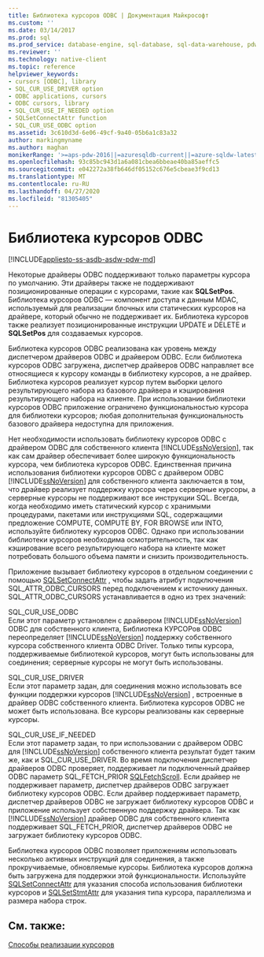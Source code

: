 ```yaml
---
title: Библиотека курсоров ODBC | Документация Майкрософт
ms.custom: ''
ms.date: 03/14/2017
ms.prod: sql
ms.prod_service: database-engine, sql-database, sql-data-warehouse, pdw
ms.reviewer: ''
ms.technology: native-client
ms.topic: reference
helpviewer_keywords:
- cursors [ODBC], library
- SQL_CUR_USE_DRIVER option
- ODBC applications, cursors
- ODBC cursors, library
- SQL_CUR_USE_IF_NEEDED option
- SQLSetConnectAttr function
- SQL_CUR_USE_ODBC option
ms.assetid: 3c610d3d-6e06-49cf-9a40-05b6a1c83a32
author: markingmyname
ms.author: maghan
monikerRange: '>=aps-pdw-2016||=azuresqldb-current||=azure-sqldw-latest||>=sql-server-2016||=sqlallproducts-allversions||>=sql-server-linux-2017||=azuresqldb-mi-current'
ms.openlocfilehash: 93c85bc943d1a6a081cbea6bbeae40ba85aeffc5
ms.sourcegitcommit: e042272a38fb646df05152c676e5cbeae3f9cd13
ms.translationtype: MT
ms.contentlocale: ru-RU
ms.lasthandoff: 04/27/2020
ms.locfileid: "81305405"
---
```

# <a name="odbc-cursor-library"></a>Библиотека курсоров ODBC
[!INCLUDE[appliesto-ss-asdb-asdw-pdw-md](../../../includes/appliesto-ss-asdb-asdw-pdw-md.md)]

  Некоторые драйверы ODBC поддерживают только параметры курсора по умолчанию. Эти драйверы также не поддерживают позиционированные операции с курсорами, такие как **SQLSetPos**. Библиотека курсоров ODBC — компонент доступа к данным MDAC, используемый для реализации блочных или статических курсоров на драйвере, который обычно не поддерживает их. Библиотека курсоров также реализует позиционированные инструкции UPDATE и DELETE и **SQLSetPos** для создаваемых курсоров.  
  
 Библиотека курсоров ODBC реализована как уровень между диспетчером драйверов ODBC и драйвером ODBC. Если библиотека курсоров ODBC загружена, диспетчер драйверов ODBC направляет все относящиеся к курсору команды в библиотеку курсоров, а не драйвер. Библиотека курсоров реализует курсор путем выборки целого результирующего набора из базового драйвера и кэширования результирующего набора на клиенте. При использовании библиотеки курсоров ODBC приложение ограничено функциональностью курсора для библиотеки курсоров; любая дополнительная функциональность базового драйвера недоступна для приложения.  
  
 Нет необходимости использовать библиотеку курсоров ODBC с драйвером ODBC для собственного клиента [!INCLUDE[ssNoVersion](../../../includes/ssnoversion-md.md)], так как сам драйвер обеспечивает более широкую функциональность курсора, чем библиотека курсоров ODBC. Единственная причина использования библиотеки курсоров ODBC с драйвером ODBC [!INCLUDE[ssNoVersion](../../../includes/ssnoversion-md.md)] для собственного клиента заключается в том, что драйвер реализует поддержку курсора через серверные курсоры, а серверные курсоры не поддерживают все инструкции SQL. Всегда, когда необходимо иметь статический курсор с хранимыми процедурами, пакетами или инструкциями SQL, содержащими предложение COMPUTE, COMPUTE BY, FOR BROWSE или INTO, используйте библиотеку курсоров ODBC. Однако при использовании библиотеки курсоров необходима осмотрительность, так как кэширование всего результирующего набора на клиенте может потребовать большого объема памяти и снизить производительность.  
  
 Приложение вызывает библиотеку курсоров в отдельном соединении с помощью [SQLSetConnectAttr](../../../relational-databases/native-client-odbc-api/sqlsetconnectattr.md) , чтобы задать атрибут подключения SQL_ATTR_ODBC_CURSORS перед подключением к источнику данных. SQL_ATTR_ODBC_CURSORS устанавливается в одно из трех значений:  
  
 SQL_CUR_USE_ODBC  
 Если этот параметр установлен с драйвером [!INCLUDE[ssNoVersion](../../../includes/ssnoversion-md.md)] ODBC для собственного клиента, Библиотека КУРСОРов ODBC переопределяет [!INCLUDE[ssNoVersion](../../../includes/ssnoversion-md.md)] поддержку собственного курсора собственного клиента ODBC Driver. Только типы курсора, поддерживаемые библиотекой курсоров, могут быть использованы для соединения; серверные курсоры не могут быть использованы.  
  
 SQL_CUR_USE_DRIVER  
 Если этот параметр задан, для соединения можно использовать все функции поддержки курсоров [!INCLUDE[ssNoVersion](../../../includes/ssnoversion-md.md)] , встроенные в драйвер ODBC собственного клиента. Библиотека курсоров ODBC не может быть использована. Все курсоры реализованы как серверные курсоры.  
  
 SQL_CUR_USE_IF_NEEDED  
 Если этот параметр задан, то при использовании с драйвером ODBC для [!INCLUDE[ssNoVersion](../../../includes/ssnoversion-md.md)] собственного клиента результат будет таким же, как и SQL_CUR_USE_DRIVER. Во время подключения диспетчер драйверов ODBC проверяет, поддерживает ли подключенный драйвер ODBC параметр SQL_FETCH_PRIOR [SQLFetchScroll](../../../relational-databases/native-client-odbc-api/sqlfetchscroll.md). Если драйвер не поддерживает параметр, диспетчер драйверов ODBC загружает библиотеку курсоров ODBC. Если драйвер поддерживает параметр, диспетчер драйверов ODBC не загружает библиотеку курсоров ODBC и приложение использует собственную поддержку драйвера. Так как [!INCLUDE[ssNoVersion](../../../includes/ssnoversion-md.md)] драйвер ODBC для собственного клиента поддерживает SQL_FETCH_PRIOR, диспетчер драйверов ODBC не загружает библиотеку курсоров ODBC.  
  
 Библиотека курсоров ODBC позволяет приложениям использовать несколько активных инструкций для соединения, а также прокручиваемые, обновляемые курсоры. Библиотека курсоров должна быть загружена для поддержки этой функциональности. Используйте [SQLSetConnectAttr](../../../relational-databases/native-client-odbc-api/sqlsetconnectattr.md) для указания способа использования библиотеки курсоров и [SQLSetStmtAttr](../../../relational-databases/native-client-odbc-api/sqlsetstmtattr.md) для указания типа курсора, параллелизма и размера набора строк.  
  
## <a name="see-also"></a>См. также:  
 [Способы реализации курсоров](../../../relational-databases/native-client-odbc-cursors/implementation/how-cursors-are-implemented.md)  
  
  
